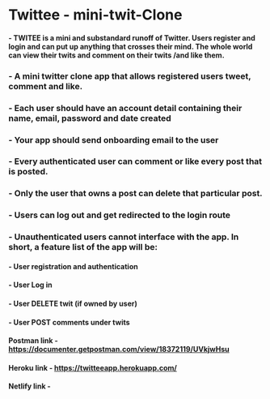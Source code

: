 
# Twittee - mini-twit-Clone
#### - TWITEE is a mini and substandard runoff of Twitter. Users register and login and can put up anything that crosses their mind. The whole world can view their twits and comment on their twits /and like them.



### - A mini twitter clone app that allows registered users tweet, comment and like.
### - Each user should have an account detail containing their name, email, password and date created
### - Your app should send onboarding email to the user
### - Every authenticated user can comment or like every post that is posted.
### - Only the user that owns a post can delete that particular post.
### - Users can log out and get redirected to the login route
### - Unauthenticated users cannot interface with the app. In short, a feature list of the app will be:
#### - User registration and authentication
#### - User Log in
#### - User DELETE twit (if owned by user)
#### - User POST comments under twits

#### Postman link - https://documenter.getpostman.com/view/18372119/UVkjwHsu
#### Heroku link -  https://twitteeapp.herokuapp.com/
#### Netlify link - 
